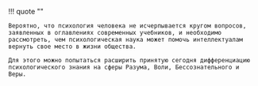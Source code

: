 
!!! quote ""

    Вероятно, что психология человека не исчерпывается кругом вопросов, заявленных в оглавлениях современных учебников, и необходимо рассмотреть, чем психологическая наука может помочь интеллектуалам вернуть свое место в жизни общества.

    Для этого можно попытаться расширить принятую сегодня дифференциацию психологического знания на сферы Разума, Воли, Бессознательного и Веры.
